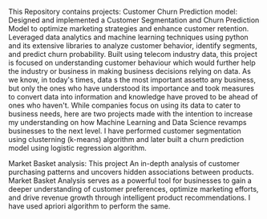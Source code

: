 This Repository contains projects:
Customer Churn Prediction model: Designed and implemented a Customer Segmentation and Churn Prediction Model to optimize marketing strategies and enhance customer retention. Leveraged data analytics and machine learning techniques using python and its extensive libraries to analyze customer behavior, identify segments, and predict churn probability. 
Built using telecom industry data, this project is focused on understanding customer behaviour which would further help the industry or business in making business decisions relying on data. As we know, in today's times, data s the most important assetto any business, but only the ones who have understood its importance and took measures to convert data into information and knowledge have proved to be ahead of ones who haven't.
While companies focus on using its data to cater to business needs, here are two projects made with the intention to increase my understanding on how Machine Learning and Data Science revamps businesses to the next level.
I have performed customer segmentation using clusterning (k-means) algorithm and later built a churn prediction model using logistic regression algorithm. 

Market Basket analysis: This project An in-depth analysis of customer purchasing patterns and uncovers hidden associations between products.
Market Basket Analysis serves as a powerful tool for businesses to gain a deeper understanding of customer preferences, optimize marketing efforts, and drive revenue growth through intelligent product recommendations. I have used apriori algorithm to perform the same.
